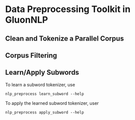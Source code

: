 # Data Preprocessing Toolkit in GluonNLP

## Clean and Tokenize a Parallel Corpus


## Corpus Filtering



## Learn/Apply Subwords

To learn a subword tokenizer, use

```
nlp_preprocess learn_subword --help
```

To apply the learned subword tokenizer, user
```
nlp_preprocess apply_subword --help
```
